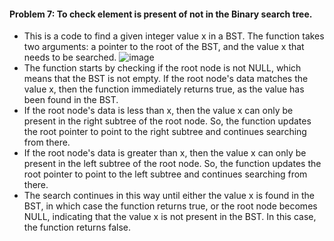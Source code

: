 #### Problem 7: To check element is present of not in the Binary search tree.

- This is a code to find a given integer value x in a BST. The function takes two arguments: a pointer to the root of the BST, and the value x that needs to be searched.
![image](https://user-images.githubusercontent.com/93985255/235307984-7ee80784-f999-434b-bda0-937f8814bfc3.png)
- The function starts by checking if the root node is not NULL, which means that the BST is not empty. If the root node's data matches the value x, then the function immediately returns true, as the value has been found in the BST.
- If the root node's data is less than x, then the value x can only be present in the right subtree of the root node. 
So, the function updates the root pointer to point to the right subtree and continues searching from there.
- If the root node's data is greater than x, then the value x can only be present in the left subtree of the root node.
 So, the function updates the root pointer to point to the left subtree and continues searching from there. 
- The search continues in this way until either the value x is found in the BST, in which case the function returns true, or the root node becomes NULL, indicating that the value x is not present in the BST. In this case, the function returns false.
 
